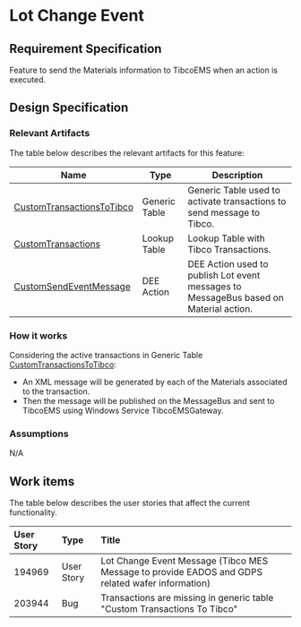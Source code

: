 # Lot Change Event

## Requirement Specification

Feature to send the Materials information to TibcoEMS when an action is executed.

## Design Specification

### Relevant Artifacts

The table below describes the relevant artifacts for this feature:

| Name | Type | Description |
| ---- | ---- | ----------- |
| [CustomTransactionsToTibco](/cmf.custom.help/techspec>artifacts>generictables>custom_transactions_to_tibco) | Generic Table | Generic Table used to activate transactions to send message to Tibco. |
| [CustomTransactions](/cmf.custom.help/techspec>artifacts>lookuptables>custom_transactions) | Lookup Table  | Lookup Table with Tibco Transactions. |
| [CustomSendEventMessage](/cmf.custom.help/techspec>artifacts>deeactions>custom_send_event_message) | DEE Action  | DEE Action used to publish Lot event messages to MessageBus based on Material action. |

### How it works

Considering the active transactions in Generic Table [CustomTransactionsToTibco](/cmf.custom.help/techspec>artifacts>generictables>custom_transactions_to_tibco):

* An XML message will be generated by each of the Materials associated to the transaction.
* Then the message will be published on the MessageBus and sent to TibcoEMS using Windows Service TibcoEMSGateway.

### Assumptions

N/A

## Work items

The table below describes the user stories that affect the current functionality.

| User Story | Type       | Title                                             |
| :--------- | :--------- | :------------------------------------------------ |
| 194969     | User Story | Lot Change Event Message (Tibco MES Message to provide EADOS and GDPS related wafer information) |
| 203944     | Bug        | Transactions are missing in generic table "Custom Transactions To Tibco"                         |
